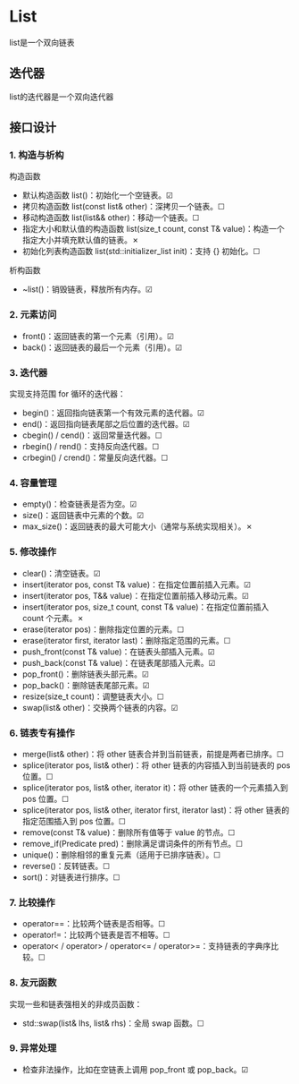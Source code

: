 # List

list是一个双向链表

## 迭代器

list的迭代器是一个双向迭代器

## 接口设计

### 1. 构造与析构

构造函数

+ 默认构造函数 list()：初始化一个空链表。&#9745;
+ 拷贝构造函数 list(const list& other)：深拷贝一个链表。&#9744;
+ 移动构造函数 list(list&& other)：移动一个链表。&#9744;
+ 指定大小和默认值的构造函数 list(size_t count, const T& value)：构造一个指定大小并填充默认值的链表。&cross;
+ 初始化列表构造函数 list(std::initializer_list<T> init)：支持 {} 初始化。&#9744;

析构函数

+ ~list()：销毁链表，释放所有内存。&#9745;

### 2. 元素访问

+ front()：返回链表的第一个元素（引用）。&#9745;
+ back()：返回链表的最后一个元素（引用）。&#9745;

### 3. 迭代器

实现支持范围 for 循环的迭代器：

+ begin()：返回指向链表第一个有效元素的迭代器。&#9745;
+ end()：返回指向链表尾部之后位置的迭代器。&#9745;
+ cbegin() / cend()：返回常量迭代器。&#9744;
+ rbegin() / rend()：支持反向迭代器。&#9744;
+ crbegin() / crend()：常量反向迭代器。&#9744;

### 4. 容量管理

+ empty()：检查链表是否为空。&#9745;
+ size()：返回链表中元素的个数。&#9745;
+ max_size()：返回链表的最大可能大小（通常与系统实现相关）。&cross;

### 5. 修改操作

+ clear()：清空链表。&#9745;
+ insert(iterator pos, const T& value)：在指定位置前插入元素。&#9745;
+ insert(iterator pos, T&& value)：在指定位置前插入移动元素。&#9745;
+ insert(iterator pos, size_t count, const T& value)：在指定位置前插入 count 个元素。&cross;
+ erase(iterator pos)：删除指定位置的元素。&#9744;
+ erase(iterator first, iterator last)：删除指定范围的元素。&#9744;
+ push_front(const T& value)：在链表头部插入元素。&#9745;
+ push_back(const T& value)：在链表尾部插入元素。&#9745;
+ pop_front()：删除链表头部元素。&#9745;
+ pop_back()：删除链表尾部元素。&#9745;
+ resize(size_t count)：调整链表大小。&#9744;
+ swap(list& other)：交换两个链表的内容。&#9745;

### 6. 链表专有操作

+ merge(list& other)：将 other 链表合并到当前链表，前提是两者已排序。&#9744;
+ splice(iterator pos, list& other)：将 other 链表的内容插入到当前链表的 pos 位置。&#9744;
+ splice(iterator pos, list& other, iterator it)：将 other 链表的一个元素插入到 pos 位置。&#9744;
+ splice(iterator pos, list& other, iterator first, iterator last)：将 other 链表的指定范围插入到 pos 位置。&#9744;
+ remove(const T& value)：删除所有值等于 value 的节点。&#9744;
+ remove_if(Predicate pred)：删除满足谓词条件的所有节点。&#9744;
+ unique()：删除相邻的重复元素（适用于已排序链表）。&#9744;
+ reverse()：反转链表。&#9744;
+ sort()：对链表进行排序。&#9744;

### 7. 比较操作

+ operator==：比较两个链表是否相等。&#9744;
+ operator!=：比较两个链表是否不相等。&#9744;
+ operator< / operator> / operator<= / operator>=：支持链表的字典序比较。&#9744;

### 8. 友元函数

实现一些和链表强相关的非成员函数：

+ std::swap(list<T>& lhs, list<T>& rhs)：全局 swap 函数。&#9744;

### 9. 异常处理

+ 检查非法操作，比如在空链表上调用 pop_front 或 pop_back。&#9745;

